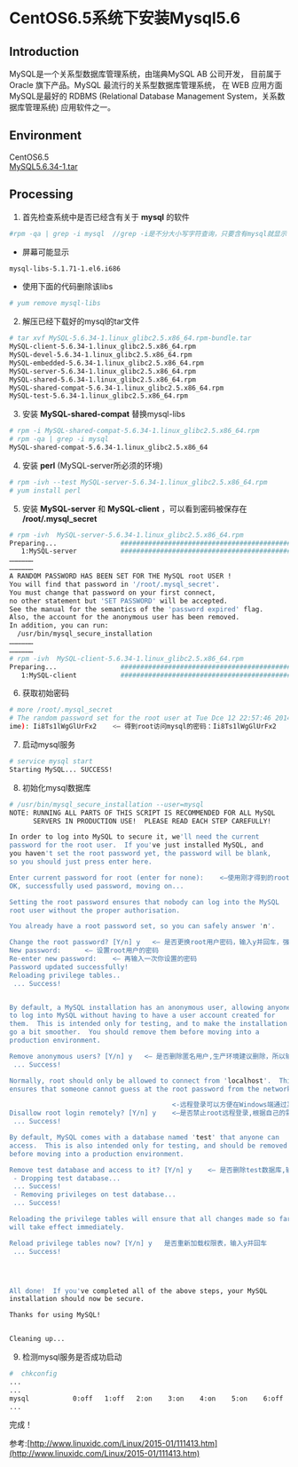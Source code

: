 # CentOS6.5系统下安装Mysql5.6

## Introduction
MySQL是一个关系型数据库管理系统，由瑞典MySQL AB 公司开发，
目前属于 Oracle 旗下产品。MySQL 最流行的关系型数据库管理系统，
在 WEB 应用方面MySQL是最好的 RDBMS (Relational Database Management System，关系数据库管理系统) 应用软件之一。

## Environment
CentOS6.5  
[MySQL5.6.34-1.tar](http://mirrors.sohu.com/mysql/MySQL-5.6/MySQL-5.6.34-1.linux_glibc2.5.x86_64.rpm-bundle.tar)

## Processing
1. 首先检查系统中是否已经含有关于 **mysql** 的软件
```bash
#rpm -qa | grep -i mysql  //grep -i是不分大小写字符查询，只要含有mysql就显示
```
+ 屏幕可能显示
```bash
mysql-libs-5.1.71-1.el6.i686
```  
+ 使用下面的代码删除该libs
```bash
# yum remove mysql-libs
```
2. 解压已经下载好的mysql的tar文件
```bash
# tar xvf MySQL-5.6.34-1.linux_glibc2.5.x86_64.rpm-bundle.tar
MySQL-client-5.6.34-1.linux_glibc2.5.x86_64.rpm
MySQL-devel-5.6.34-1.linux_glibc2.5.x86_64.rpm
MySQL-embedded-5.6.34-1.linux_glibc2.5.x86_64.rpm
MySQL-server-5.6.34-1.linux_glibc2.5.x86_64.rpm
MySQL-shared-5.6.34-1.linux_glibc2.5.x86_64.rpm
MySQL-shared-compat-5.6.34-1.linux_glibc2.5.x86_64.rpm
MySQL-test-5.6.34-1.linux_glibc2.5.x86_64.rpm
```
3. 安装 **MySQL-shared-compat** 替换mysql-libs
```bash
# rpm -i MySQL-shared-compat-5.6.34-1.linux_glibc2.5.x86_64.rpm 
# rpm -qa | grep -i mysql
MySQL-shared-compat-5.6.34-1.linux_glibc2.5.x86_64
```
4. 安装 **perl** (MySQL-server所必须的环境)
```bash
# rpm -ivh --test MySQL-server-5.6.34-1.linux_glibc2.5.x86_64.rpm
# yum install perl
```
5. 安装 **MySQL-server** 和 **MySQL-client** ，可以看到密码被保存在 **/root/.mysql_secret**
```bash
# rpm -ivh  MySQL-server-5.6.34-1.linux_glibc2.5.x86_64.rpm
Preparing...                ########################################### [100%]
   1:MySQL-server           ########################################### [100%]
………………
………………
A RANDOM PASSWORD HAS BEEN SET FOR THE MySQL root USER !
You will find that password in '/root/.mysql_secret'.
You must change that password on your first connect,
no other statement but 'SET PASSWORD' will be accepted.
See the manual for the semantics of the 'password expired' flag.
Also, the account for the anonymous user has been removed.
In addition, you can run:
  /usr/bin/mysql_secure_installation
………………
………………
# rpm -ivh  MySQL-client-5.6.34-1.linux_glibc2.5.x86_64.rpm
Preparing...                ########################################### [100%]
   1:MySQL-client           ########################################### [100%]
```
6. 获取初始密码
```bash
# more /root/.mysql_secret
# The random password set for the root user at Tue Dce 12 22:57:46 2014 (local t
ime): Ii8Ts1lWgGlUrFx2    <– 得到root访问mysql的密码：Ii8Ts1lWgGlUrFx2
```
7. 启动mysql服务
```bash
# service mysql start
Starting MySQL... SUCCESS! 
```
8. 初始化mysql数据库
```bash
# /usr/bin/mysql_secure_installation --user=mysql
NOTE: RUNNING ALL PARTS OF THIS SCRIPT IS RECOMMENDED FOR ALL MySQL
      SERVERS IN PRODUCTION USE!  PLEASE READ EACH STEP CAREFULLY!

In order to log into MySQL to secure it, we'll need the current
password for the root user.  If you've just installed MySQL, and
you haven't set the root password yet, the password will be blank,
so you should just press enter here.

Enter current password for root (enter for none):    <–使用刚才得到的root的密码 Ii8Ts1lWgGlUrFx2
OK, successfully used password, moving on...

Setting the root password ensures that nobody can log into the MySQL
root user without the proper authorisation.

You already have a root password set, so you can safely answer 'n'.

Change the root password? [Y/n] y   <– 是否更换root用户密码，输入y并回车，强烈建议更换
New password:      <– 设置root用户的密码
Re-enter new password:    <– 再输入一次你设置的密码
Password updated successfully!
Reloading privilege tables..
 ... Success!


By default, a MySQL installation has an anonymous user, allowing anyone
to log into MySQL without having to have a user account created for
them.  This is intended only for testing, and to make the installation
go a bit smoother.  You should remove them before moving into a
production environment.

Remove anonymous users? [Y/n] y   <– 是否删除匿名用户,生产环境建议删除，所以输入y并回车
 ... Success!

Normally, root should only be allowed to connect from 'localhost'.  This
ensures that someone cannot guess at the root password from the network.

                                         <-远程登录可以方便在Windows端通过某些工具直接访问linux下的数据库
Disallow root login remotely? [Y/n] y    <–是否禁止root远程登录,根据自己的需求选择Y/n并回车
 ... Success!

By default, MySQL comes with a database named 'test' that anyone can
access.  This is also intended only for testing, and should be removed
before moving into a production environment.

Remove test database and access to it? [Y/n] y    <– 是否删除test数据库,输入y并回车
 - Dropping test database...
 ... Success!
 - Removing privileges on test database...
 ... Success!

Reloading the privilege tables will ensure that all changes made so far
will take effect immediately.

Reload privilege tables now? [Y/n] y   是否重新加载权限表，输入y并回车
 ... Success!




All done!  If you've completed all of the above steps, your MySQL
installation should now be secure.

Thanks for using MySQL!


Cleaning up...
```
9. 检测mysql服务是否成功启动
```bash
#  chkconfig
...
...
mysql           0:off   1:off   2:on    3:on    4:on    5:on    6:off   <-看到这个OK了
...
```
完成！

参考:[http://www.linuxidc.com/Linux/2015-01/111413.htm](http://www.linuxidc.com/Linux/2015-01/111413.htm)
